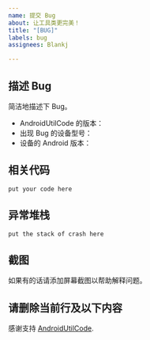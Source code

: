 ```yaml
---
name: 提交 Bug
about: 让工具类更完美！
title: "[BUG]"
labels: bug
assignees: Blankj

---
```


## 描述 Bug

简洁地描述下 Bug。

- AndroidUtilCode 的版本：<!-- 例如 utilcode:1.16.3 或 utilcodex:1.16.3 -->
- 出现 Bug 的设备型号：<!-- 例如 Nexus 5X -->
- 设备的 Android 版本：<!-- 例如 API 27 -->

## 相关代码

<!-- 例如
```java
CrashUtils.init();
```
-->
```
put your code here
```

## 异常堆栈

<!-- 例如
```
Caused by: java.lang.NullPointerException: u should init first
   at com.blankj.utilcode.util.Utils.getApp(Utils.java:98)
   at com.blankj.utilcode.util.CrashUtils.<clinit>(CrashUtils.java:55)
   at com.blankj.utilcode.util.CrashUtils.init(CrashUtils.java:168) 
   at com.blankj.androidutilcode.UtilsApp.initCrash(UtilsApp.java:71) 
   at com.blankj.androidutilcode.UtilsApp.onCreate(UtilsApp.java:33) 
```
-->

```
put the stack of crash here
```

## 截图

如果有的话请添加屏幕截图以帮助解释问题。


## 请删除当前行及以下内容

感谢支持 [AndroidUtilCode](https://github.com/Blankj/AndroidUtilCode).
